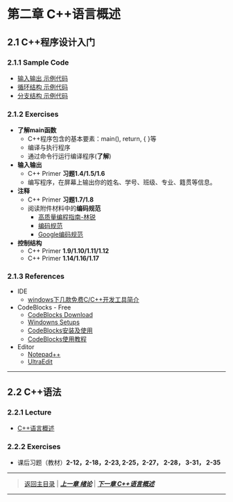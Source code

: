 # 第二章 C++语言概述
## 2.1 C++程序设计入门
### 2.1.1 Sample Code
- [输入输出 示例代码](./Code/Ch2/io.md)
- [循环结构 示例代码](./Code/Ch2/loop.md)
- [分支结构 示例代码](./Code/Ch2/if.md)

### 2.1.2 Exercises
- **了解main函数**
	- C++程序包含的基本要素：main(), return, { }等
	- 编译与执行程序
	- 通过命令行运行编译程序(**了解**)
- **输入输出**
	- C++ Primer **习题1.4/1.5/1.6**
	- 编写程序，在屏幕上输出你的姓名、学号、班级、专业、籍贯等信息。
- **注释**
	- C++ Primer **习题1.7/1.8**
	- 阅读附件材料中的**编码规范**
		- [高质量编程指南-林锐](./Reference/%E7%BC%96%E7%A0%81%E8%A7%84%E8%8C%83/%E6%9E%97%E9%94%90%E3%80%8A%E9%AB%98%E8%B4%A8%E9%87%8FC%2B%2B%E7%BC%96%E7%A8%8B%E6%8C%87%E5%8D%97%E3%80%8B.pdf)
 		- [编码规范](./Reference/%E7%BC%96%E7%A0%81%E8%A7%84%E8%8C%83/C%2B%2B%E7%BC%96%E7%A0%81%E8%A7%84%E8%8C%83-CSDN.pdf)
	  	- [Google编码规范](./Reference/%E7%BC%96%E7%A0%81%E8%A7%84%E8%8C%83/Google-C%2B%2B%E7%BC%96%E7%A0%81%E8%A7%84%E8%8C%83%E4%B8%AD%E6%96%87%E7%89%88.pdf)  
- **控制结构**
	- C++ Primer **1.9/1.10/1.11/1.12**
	- C++ Primer **1.14/1.16/1.17**

### 2.1.3 References
- IDE
  - [windows下几款免费C/C++开发工具简介](http://www.cnblogs.com/xusw/p/3617572.html)
- CodeBlocks - Free
  - [CodeBlocks Download](http://www.codeblocks.org/downloads/binaries)		
  - [Windowns Setups](http://sourceforge.net/projects/codeblocks/files/Binaries/16.01/Windows/codeblocks-16.01mingw-nosetup.zip)
  - [CodeBlocks安装及使用](http://blog.csdn.net/wang1127502020/article/details/50008973)
  - [CodeBlocks使用教程](http://download.csdn.net/download/l81372500/10001537)
- Editor
	- [Notepad++](https://notepad-plus-plus.org/)
	- [UltraEdit](www.ultraedit.com/)

---
## 2.2 C++语法

### 2.2.1 Lecture
- [C++语言概述](./PDFs/c%2B%2B2.pdf)

### 2.2.2 Exercises
- 课后习题（教材）**2-12，2-18，2-23, 2-25，2-27， 2-28， 3-31， 2-35**

---
> [返回主目录](https://cugwhp.github.io/OOPCPP/) | [***上一章 绪论***](./Ch1_Introduction.md) | [***下一章 C++语言概述***](./Ch3_Function.md) 
---
